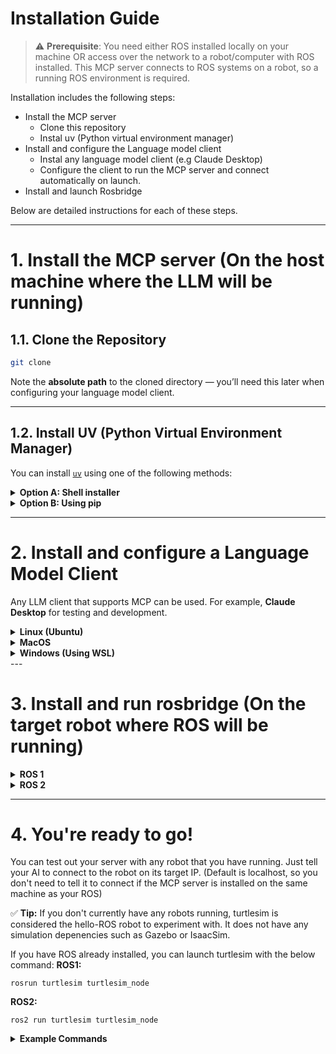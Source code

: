 # Installation Guide

> ⚠️ **Prerequisite**: You need either ROS installed locally on your machine OR access over the network to a robot/computer with ROS installed. This MCP server connects to ROS systems on a robot, so a running ROS environment is required.

Installation includes the following steps:
- Install the MCP server
  - Clone this repository
  - Instal uv (Python virtual environment manager)
- Install and configure the Language model client
  - Instal any language model client (e.g Claude Desktop)
  - Configure the client to run the MCP server and connect automatically on launch.
- Install and launch Rosbridge


Below are detailed instructions for each of these steps. 

---
# 1. Install the MCP server (On the host machine where the LLM will be running)

## 1.1. Clone the Repository

```bash
git clone 
```

Note the **absolute path** to the cloned directory — you’ll need this later when configuring your language model client.

---

## 1.2. Install UV (Python Virtual Environment Manager)

You can install [`uv`](https://github.com/astral-sh/uv) using one of the following methods:

<details>
<summary><strong>Option A: Shell installer</strong></summary>

```bash
curl -LsSf https://astral.sh/uv/install.sh | sh
```

</details>

<details>
<summary><strong>Option B: Using pip</strong></summary>

```bash
pip install uv
```

</details>

---

# 2. Install and configure a Language Model Client 

Any LLM client that supports MCP can be used. For example, **Claude Desktop** for testing and development.

<details>
<summary><strong>Linux (Ubuntu)</strong></summary>

## 2.1. Download Claude Desktop 
- Follow the installation instruction from the community-supported [claude-desktop-debian](https://github.com/aaddrick/claude-desktop-debian)

## 2.2. Configure Claude Desktop to launch the MCP server
- Locate and edit the `claude_desktop_config.json` file:
- (If the file does not exist, create it)
```bash
~/.config/Claude/claude_desktop_config.json
```

- Add the following to the `"mcpServers"` section of the JSON file
- Make sure to replace `<ABSOLUTE_PATH>` with the **full absolute path** to your `ros-mcp-server` folder (note: `~` for home directory may not work in JSON files):

```json
{
  "mcpServers": {
    "ros-mcp-server": {
      "command": "uv",
      "args": [
        "--directory",
        "/<ABSOLUTE_PATH>/ros-mcp-server",
        "run",
        "server.py"
      ]
    }
  }
}
```

## 2.3. Test the connection
- Launch Claude Desktop and check connection status. 
- The ros-mcp-server should be visible in your list of tools.

<p align="center">
  <img src="https://github.com/robotmcp/ros-mcp-server/blob/main/docs/images/connected_mcp.png" width="500"/>
</p>

## 2.4. Troubleshooting
- If the `ros-mcp-server` doesn't appear even after correctly configuring `claude_desktop_config.json`, try completely shutting down Claude Desktop using the commands below and then restarting it. This could be a Claude Desktop caching issue.
```bash
# Completely terminate Claude Desktop processes
pkill -f claude-desktop
# Or alternatively
killall claude-desktop

# Restart Claude Desktop
claude-desktop
```

</details>

<details>
<summary><strong>MacOS</strong></summary>

## 2.1. Download Claude Desktop 
- Download from [claude.ai](https://claude.ai/download)

## 2.2. Configure Claude Desktop to launch the MCP server
- Locate and edit the `claude_desktop_config.json` file:
- (If the file does not exist, create it)
```bash
~/Library/Application\ Support/Claude/claude_desktop_config.json
```

- Add the following to the `"mcpServers"` section of the JSON file
- Make sure to replace `<ABSOLUTE_PATH>` with the **full absolute path** to your `ros-mcp-server` folder (note: `~` for home directory may not work in JSON files):

```json
{
  "mcpServers": {
    "ros-mcp-server": {
      "command": "uv",
      "args": [
        "--directory",
        "/<ABSOLUTE_PATH>/ros-mcp-server",
        "run",
        "server.py"
      ]
    }
  }
}
```

## 2.3. Test the connection
- Launch Claude Desktop and check connection status. 
- The ros-mcp-server should be visible in your list of tools.

<p align="center">
  <img src="https://github.com/robotmcp/ros-mcp-server/blob/main/docs/images/connected_mcp.png" width="500"/>
</p>

</details>

<details>
<summary><strong>Windows (Using WSL)</strong></summary>


## 2.1. Download Claude Desktop 
This will have Claude running on Windows and the MCP server running on WSL. We assume that you had cloned the repository and installed UV on your [WSL](https://apps.microsoft.com/detail/9pn20msr04dw?hl=en-US&gl=US) 

- Download from [claude.ai](https://claude.ai/download)

## 2.2. Configure Claude Desktop to launch the MCP server
- Locate and edit the `claude_desktop_config.json` file:
- (If the file does not exist, create it)
```bash
~/.config/Claude/claude_desktop_config.json
```

- Add the following to the `"mcpServers"` section of the JSON file
- Make sure to replace `<ABSOLUTE_PATH>` with the **full absolute path** to your `ros-mcp-server` folder (note: `~` for home directory may not work in JSON files):
- Set the **full WSL path** to your `uv` installation (e.g., `/home/youruser/.local/bin/uv`)
- Use the correct **WSL distribution name** (e.g., `"Ubuntu-22.04"`)

```json
{
  "mcpServers": {
    "ros-mcp-server": {
      "command": "wsl",
      "args": [
        "-d", "Ubuntu-22.04",
        "/home/youruser/.local/bin/uv",
        "--directory",
        "/<ABSOLUTE_PATH>/ros-mcp-server",
        "run",
        "server.py"
      ]
    }
  }
}
```

## 2.3. Test the connection
- Launch Claude Desktop and check connection status. 
- The ros-mcp-server should be visible in your list of tools.

<p align="center">
  <img src="https://github.com/robotmcp/ros-mcp-server/blob/main/docs/images/connected_mcp.png" width="500"/>
</p>

</details>
---

# 3. Install and run rosbridge (On the target robot where ROS will be running)
<details>
<summary><strong>ROS 1</strong></summary>

## 3.1. Install `rosbridge_server`

This package is required for MCP to interface with ROS or ROS 2 via WebSocket. It needs to be installed on the same machine that is running ROS.


For ROS Noetic
```bash
sudo apt install ros-noetic-rosbridge-server
```
<details>
<summary>For other ROS Distros</summary>

```bash
sudo apt install ros-${ROS_DISTRO}-rosbridge-server
```
</details>

```bash
sudo apt install ros-humble-rosbridge-server
```



## 3.2. Launch rosbridge in your ROS environment:


```bash
roslaunch rosbridge_server rosbridge_websocket.launch
```
> ⚠️ Don’t forget to `source` your ROS workspace before launching, especially if you're using custom messages or services.

</details>

<details>
<summary><strong>ROS 2</strong></summary>


## 3.1. Install `rosbridge_server`

This package is required for MCP to interface with ROS or ROS 2 via WebSocket. It needs to be installed on the same machine that is running ROS.


For ROS 2 Humble
```bash
sudo apt install ros-humble-rosbridge-server
```
<details>
<summary>For other ROS Distros</summary>

```bash
sudo apt install ros-${ROS_DISTRO}-rosbridge-server
```
</details>


## 3.2. Launch rosbridge in your ROS environment:


```bash
ros2 launch rosbridge_server rosbridge_websocket_launch.xml
```
> ⚠️ Don’t forget to `source` your ROS workspace before launching, especially if you're using custom messages or services.

</details>


---


# 4. You're ready to go!
You can test out your server with any robot that you have running. Just tell your AI to connect to the robot on its target IP. (Default is localhost, so you don't need to tell it to connect if the MCP server is installed on the same machine as your ROS)

✅ **Tip:** If you don't currently have any robots running, turtlesim is considered the hello-ROS robot to experiment with. It does not have any simulation depenencies such as Gazebo or IsaacSim. 

If you have ROS already installed, you can launch turtlesim with the below command:
**ROS1:**
```
rosrun turtlesim turtlesim_node
```

**ROS2:**
```
ros2 run turtlesim turtlesim_node
```


<details>
<summary><strong>Example Commands</strong></summary>

### Natural language commands

Example:
```plaintext
Make the robot move forward.
```

### Query your ROS system
Example:  
```plaintext
What topics and services do you see on the robot?
```
</details>
